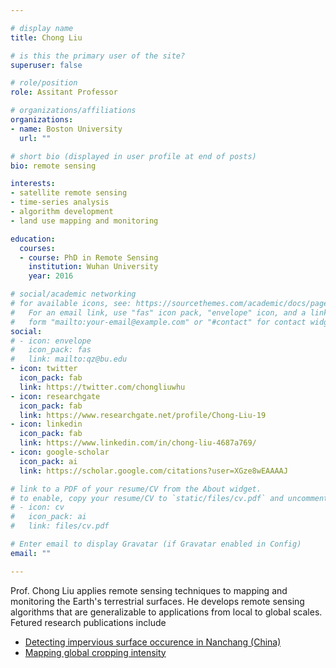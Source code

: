 ```yaml
---

# display name
title: Chong Liu

# is this the primary user of the site?
superuser: false

# role/position
role: Assitant Professor

# organizations/affiliations
organizations:
- name: Boston University
  url: ""

# short bio (displayed in user profile at end of posts)
bio: remote sensing 

interests:
- satellite remote sensing
- time-series analysis
- algorithm development
- land use mapping and monitoring

education:
  courses:
  - course: PhD in Remote Sensing
    institution: Wuhan University 
    year: 2016

# social/academic networking
# for available icons, see: https://sourcethemes.com/academic/docs/page-builder/#icons
#   For an email link, use "fas" icon pack, "envelope" icon, and a link in the
#   form "mailto:your-email@example.com" or "#contact" for contact widget.
social:
# - icon: envelope
#   icon_pack: fas
#   link: mailto:qz@bu.edu
- icon: twitter
  icon_pack: fab
  link: https://twitter.com/chongliuwhu
- icon: researchgate
  icon_pack: fab
  link: https://www.researchgate.net/profile/Chong-Liu-19
- icon: linkedin
  icon_pack: fab
  link: https://www.linkedin.com/in/chong-liu-4687a769/
- icon: google-scholar
  icon_pack: ai
  link: https://scholar.google.com/citations?user=XGze8wEAAAAJ

# link to a PDF of your resume/CV from the About widget.
# to enable, copy your resume/CV to `static/files/cv.pdf` and uncomment the lines below.
# - icon: cv
#   icon_pack: ai
#   link: files/cv.pdf

# Enter email to display Gravatar (if Gravatar enabled in Config)
email: ""

---
```


Prof. Chong Liu applies remote sensing techniques to mapping and monitoring the Earth's terrestrial surfaces.
He develops remote sensing algorithms that are generalizable to applications from local to global scales.
Fetured research publications include 
  - [Detecting impervious surface occurence in Nanchang (China)](https://www.sciencedirect.com/science/article/pii/S0034425719301762)
  - [Mapping global cropping intensity](https://www.sciencedirect.com/science/article/abs/pii/S0034425720304685) 


